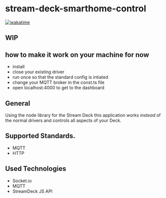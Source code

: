 # stream-deck-smarthome-control

[![wakatime](https://wakatime.com/badge/user/baf819ad-1920-42f7-9957-867bec17c57c/project/d9f9bf9a-5e90-41bf-856a-3765bd5be598.svg)](https://wakatime.com/badge/user/baf819ad-1920-42f7-9957-867bec17c57c/project/d9f9bf9a-5e90-41bf-856a-3765bd5be598)

## WIP

## how to make it work on your machine for now

- install
- close your existing driver
- run once so that the standard config is intiated
- change your MQTT broker in the const.ts file
- open localhost:4000 to get to the dashboard

## General

Using the node library for the Stream Deck this application works _instead_ of the normal drivers and controls all aspects of your Deck.

## Supported Standards.

- MQTT
- HTTP

## Used Technologies

- Socket.io
- MQTT
- StreamDeck JS API
